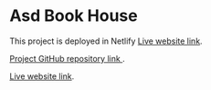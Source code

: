 # Asd Book House

This project is deployed in Netlify [Live website link](https://ads-book-house-ass8.netlify.app/).





[Project GitHub repository link ](https://github.com/Programming-Hero-Web-Course4/lucky-one-asadulR).




[Live website link](https://ads-book-house-ass8.netlify.app/).